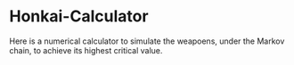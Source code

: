 # Honkai-Calculator
Here is a numerical calculator to simulate the weapoens, under the Markov chain, to achieve its highest critical value.
